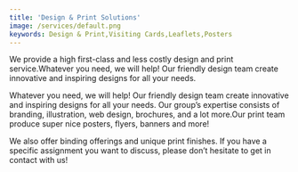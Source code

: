 ```yaml
---
title: 'Design & Print Solutions'
image: /services/default.png
keywords: Design & Print,Visiting Cards,Leaflets,Posters
---
```



We provide a high first-class and less costly design and print service.Whatever you need, we will help\! Our friendly design team create innovative and inspiring designs for all your needs.



Whatever you need, we will help\! Our friendly design team create innovative and inspiring designs for all your needs. Our group’s expertise consists of branding, illustration, web design, brochures, and a lot more.Our print team produce super nice posters, flyers, banners and more\!


We also offer binding offerings and unique print finishes. If you have a specific assignment you want to discuss, please don’t hesitate to get in contact with us\!

